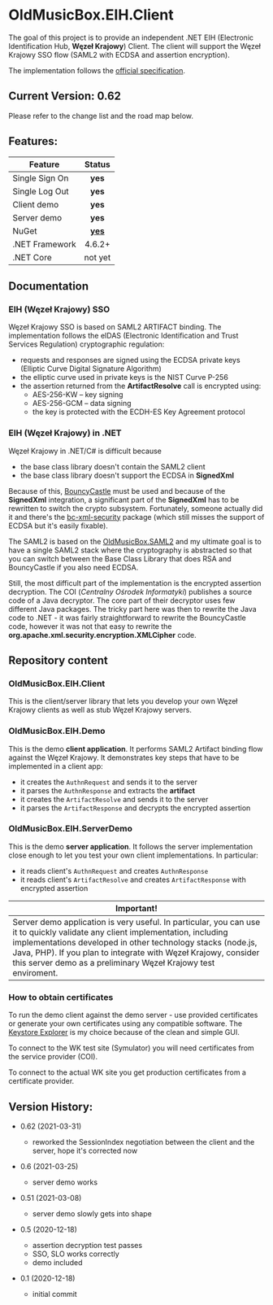 # OldMusicBox.EIH.Client

The goal of this project is to provide an independent .NET EIH (Electronic Identification Hub, **Węzeł Krajowy**) Client. 
The client will support the Węzeł Krajowy SSO flow (SAML2 with ECDSA and assertion encryption).

The implementation follows the 
[official specification](https://mc.bip.gov.pl/interoperacyjnosc-mc/wezel-krajowy-dokumentacja-dotyczaca-integracji-z-wezlem-krajowym.html).

## Current Version: 0.62

Please refer to the change list and the road map below.

## Features:

|  Feature  | Status |
|----|:---:|
|Single Sign On|**yes**|
|Single Log Out|**yes**|
|Client demo|**yes**|
|Server demo|**yes**|
|NuGet|[**yes**](https://www.nuget.org/packages/OldMusicBox.EIH.Client/)|
|.NET Framework|4.6.2+|
|.NET Core|not yet|

## Documentation

### EIH (Węzeł Krajowy) SSO

Węzeł Krajowy SSO is based on SAML2 ARTIFACT binding. The implementation follows the eIDAS (Electronic Identification and Trust Services Regulation) cryptographic regulation:

* requests and responses are signed using the ECDSA private keys 
(Elliptic Curve Digital Signature Algorithm)
* the elliptic curve used in private keys is the 
NIST Curve P-256
* the assertion returned from the **ArtifactResolve** call is encrypted using:
   * AES-256-KW – key signing
   * AES-256-GCM – data signing
   * the key is protected with the ECDH-ES Key Agreement protocol

### EIH (Węzeł Krajowy) in .NET

Węzeł Krajowy in .NET/C# is difficult because

* the base class library doesn't contain the SAML2 client
* the base class library doesn't support the ECDSA in **SignedXml**

Because of this, [BouncyCastle](https://github.com/bcgit/bc-csharp) must be used and because of the **SignedXml** integration, a significant part of the **SignedXml** has to be rewritten to switch the crypto subsystem. Fortunately, someone actually did it and there's the [bc-xml-security](https://github.com/kmvi/bc-xml-security) package (which still misses the support of ECDSA but it's easily fixable).

The SAML2 is based on the [OldMusicBox.SAML2](https://github.com/wzychla/OldMusicBox.Saml2) and my ultimate goal is to have a single SAML2 stack where the cryptography is abstracted so that you can switch between the Base Class Library that does RSA and BouncyCastle if you also need ECDSA.

Still, the most difficult part of the implementation is the encrypted assertion decryption. The COI (*Centralny Ośrodek Informatyki*) publishes a source code of a Java decryptor. The core part of their decryptor uses few different Java packages. The tricky part here
was then to rewrite the Java code to .NET - it was fairly
straightforward to rewrite the BouncyCastle code, however
it was not that easy to rewrite the **org.apache.xml.security.encryption.XMLCipher** code. 

## Repository content

### OldMusicBox.EIH.Client

This is the client/server library that lets you develop your own Węzeł Krajowy clients as well as stub Węzeł Krajowy servers.

### OldMusicBox.EIH.Demo

This is the demo **client application**. It performs SAML2 Artifact binding flow against the Węzeł Krajowy. It demonstrates key steps that have to be implemented in a client app:

* it creates the `AuthnRequest` and sends it to the server
* it parses the `AuthnResponse` and extracts the **artifact**
* it creates the `ArtifactResolve` and sends it to the server
* it parses the `ArtifactResponse` and decrypts the encrypted assertion

### OldMusicBox.EIH.ServerDemo

This is the demo **server application**. It follows the server implementation close enough to let you test your own client implementations. In particular:

* it reads client's `AuthnRequest` and creates `AuthnResponse`
* it reads client's `ArtifactResolve` and creates `ArtifactResponse` with encrypted assertion

| **Important!** |
|----------------|
|Server demo application is very useful. In particular, you can use it to quickly validate any client implementation, including implementations developed in other technology stacks (node.js, Java, PHP). If you plan to integrate with Węzeł Krajowy, consider this server demo as a preliminary Węzeł Krajowy test enviroment. |

### How to obtain certificates

To run the demo client against the demo server - use provided certificates or generate your own certificates using any compatible software. The [Keystore Explorer](https://keystore-explorer.org/) is my choice because of the clean and simple GUI.

To connect to the WK test site (Symulator) you will need certificates from the service provider (COI).

To connect to the actual WK site you get production certificates from a certificate provider.

## Version History:

* 0.62 (2021-03-31)
    * reworked the SessionIndex negotiation between the client and the server, hope it's corrected now

* 0.6 (2021-03-25)
    * server demo works

* 0.51 (2021-03-08)
    * server demo slowly gets into shape

* 0.5 (2020-12-18)
    * assertion decryption test passes
    * SSO, SLO works correctly
    * demo included

* 0.1 (2020-12-18)
    * initial commit

